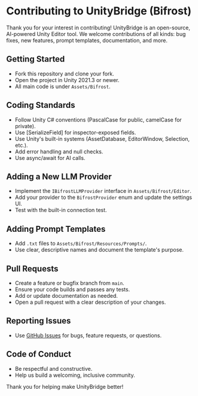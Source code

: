 # Contributing to UnityBridge (Bifrost)

Thank you for your interest in contributing! UnityBridge is an open-source, AI-powered Unity Editor tool. We welcome contributions of all kinds: bug fixes, new features, prompt templates, documentation, and more.

## Getting Started

- Fork this repository and clone your fork.
- Open the project in Unity 2021.3 or newer.
- All main code is under `Assets/Bifrost`.

## Coding Standards

- Follow Unity C# conventions (PascalCase for public, camelCase for private).
- Use [SerializeField] for inspector-exposed fields.
- Use Unity's built-in systems (AssetDatabase, EditorWindow, Selection, etc.).
- Add error handling and null checks.
- Use async/await for AI calls.

## Adding a New LLM Provider

- Implement the `IBifrostLLMProvider` interface in `Assets/Bifrost/Editor`.
- Add your provider to the `BifrostProvider` enum and update the settings UI.
- Test with the built-in connection test.

## Adding Prompt Templates

- Add `.txt` files to `Assets/Bifrost/Resources/Prompts/`.
- Use clear, descriptive names and document the template's purpose.

## Pull Requests

- Create a feature or bugfix branch from `main`.
- Ensure your code builds and passes any tests.
- Add or update documentation as needed.
- Open a pull request with a clear description of your changes.

## Reporting Issues

- Use [GitHub Issues](https://github.com/nategarelik/the-unitybridge/issues) for bugs, feature requests, or questions.

## Code of Conduct

- Be respectful and constructive.
- Help us build a welcoming, inclusive community.

Thank you for helping make UnityBridge better!
